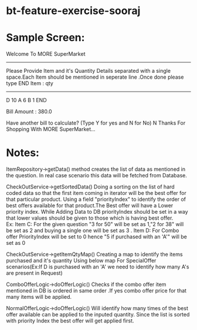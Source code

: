 # bt-feature-exercise-sooraj


Sample Screen:
=================

Welcome To MORE SuperMarket
***************************
Please Provide Item and it's Quantity Details separated with a single space.Each Item should be mentioned in seperate line .Once done please type END 
Item : qty
----   ---
D 10
A 6
B 1
END


Bill Amount : 380.0


Have another bill to calculate? (Type Y for yes and N for No)
N
Thanks For Shopping With MORE SuperMarket...







Notes:
====

ItemRepository->getData() 
	method creates the list of data as mentioned in the question.
	In real case scenario this data will be fetched from Database.

CheckOutService->getSortedData()
	Doing a sorting on the list of hard coded data so that the first item coming in iterator will be the best offer for that particular product.
	Using a field "priorityIndex" to identify the order of best offers available for that product.The Best offer will have a Lower priority index.
	While Adding Data to DB priorityIndex should be set in a way that lower values should be given to those which is having best offer.  
	Ex: Item C: For the given question "3 for 50" will be set as 1,"2 for 38" will be set as 2 and buying a single one will be set as 3 .
		Item D: For Combo offer PriorityIndex will be set to 0 hence "5 if purchased with an 'A'" will be set as 0

CheckOutService->getItemQtyMap()
		Creating a map to identify the items purchased and it's quantity
		Using below map For SpecialOffer scenarios(Ex:If D is purchased with an 'A' we need to identify how many A's are present in Request)

ComboOfferLogic->doOfferLogic()
	Checks if the combo offer item mentioned in DB is ordered in same order .If yes combo offer price for that many items will be applied.

NormalOfferLogic->doOfferLogic()
	Will identify how many times of the best offer available can be applied to the inputed quantity.
	Since the list is sorted with priority Index  the best offer will get applied first.






